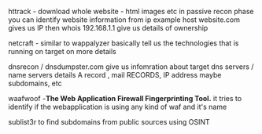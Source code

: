 httrack - download whole website - html images etc 
in passive recon phase 
you can identify website information from ip 
example host website.com
gives us IP 
then whois 192.168.1.1 
give us details of ownership 

netcraft - similar to wappalyzer basically tell us the technologies that is running on target on more details 

dnsrecon / dnsdumpster.com give us infomration about target dns servers / name servers details
A record , mail RECORDS, IP address maybe subdomains,  etc  

waafwoof -**The Web Application Firewall Fingerprinting Tool.**
it tries to identify if the webapplication is using any kind of waf and it's name 

sublist3r to find subdomains from public sources using OSINT 


